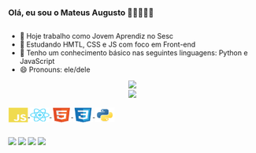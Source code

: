 ### Olá, eu sou o Mateus Augusto 👨🏾‍🦱👋🏾
##

- 🔭 Hoje trabalho como Jovem Aprendiz no Sesc
- 📖 Estudando HMTL, CSS e JS com foco em Front-end
- 📙 Tenho um conhecimento básico nas seguintes linguagens: Python e JavaScript
- 😄 Pronouns: ele/dele

<div align="center">
  <a href="https://github.com/mateusaffonso">
  <img height="180em" src="https://github-readme-stats.vercel.app/api?username=mateusaffonso&show_icons=true&theme=tokyonight&include_all_commits=true&count_private=true"/>
  <br>
  <img height="130em" src="https://github-readme-stats.vercel.app/api/top-langs/?username=mateusaffonso&layout=compact&langs_count=7&theme=tokyonight"/>
</div>
<div style="display: inline_block"><br>
  <img align="center" alt="Matt-Js" height="30" width="40" src="https://raw.githubusercontent.com/devicons/devicon/master/icons/javascript/javascript-plain.svg">
  <img align="center" alt="Matt-React" height="30" width="40" src="https://raw.githubusercontent.com/devicons/devicon/master/icons/react/react-original.svg">
  <img align="center" alt="Matt-HTML" height="30" width="40" src="https://raw.githubusercontent.com/devicons/devicon/master/icons/html5/html5-original.svg">
  <img align="center" alt="Matt-CSS" height="30" width="40" src="https://raw.githubusercontent.com/devicons/devicon/master/icons/css3/css3-original.svg">
  <img align="center" alt="Matt-Python" height="30" width="40" src="https://raw.githubusercontent.com/devicons/devicon/master/icons/python/python-original.svg">
</div>

##

<div>
  <a href="https://www.instagram.com/matteusaffonso/" target="_blank"><img src="https://img.shields.io/badge/-Instagram-%23E4405F?style=for-the-badge&logo=instagram&logoColor=white" target="_blank"></a>
  <a href="https://discord.gg/pDbY76q8Qf" target="_blank"><img src="https://img.shields.io/badge/Discord-7289DA?style=for-the-badge&logo=discord&logoColor=white" target="_blank"></a> 
  <a href = "mailto:mateus.affonso99@gmail.com"><img src="https://img.shields.io/badge/-Gmail-%23333?style=for-the-badge&logo=gmail&logoColor=white" target="_blank"></a>
  <a href="https://www.linkedin.com/in/mateusaffonso/" target="_blank"><img src="https://img.shields.io/badge/-LinkedIn-%230077B5?style=for-the-badge&logo=linkedin&logoColor=white" target="_blank"></a> 
 

</div>
